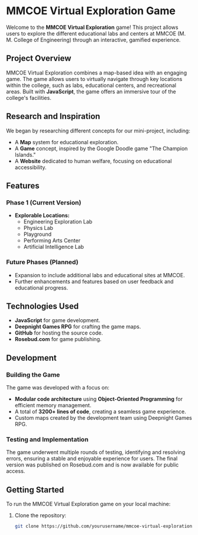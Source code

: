 # MMCOE Virtual Exploration Game

Welcome to the **MMCOE Virtual Exploration** game! This project allows users to explore the different educational labs and centers at MMCOE (M. M. College of Engineering) through an interactive, gamified experience.

## Project Overview

MMCOE Virtual Exploration combines a map-based idea with an engaging game. The game allows users to virtually navigate through key locations within the college, such as labs, educational centers, and recreational areas. Built with **JavaScript**, the game offers an immersive tour of the college's facilities.

## Research and Inspiration

We began by researching different concepts for our mini-project, including:
- A **Map** system for educational exploration.
- A **Game** concept, inspired by the Google Doodle game "The Champion Islands."
- A **Website** dedicated to human welfare, focusing on educational accessibility.

## Features

### Phase 1 (Current Version)
- **Explorable Locations:**
  - Engineering Exploration Lab
  - Physics Lab
  - Playground
  - Performing Arts Center
  - Artificial Intelligence Lab

### Future Phases (Planned)
- Expansion to include additional labs and educational sites at MMCOE.
- Further enhancements and features based on user feedback and educational progress.

## Technologies Used

- **JavaScript** for game development.
- **Deepnight Games RPG** for crafting the game maps.
- **GitHub** for hosting the source code.
- **Rosebud.com** for game publishing.

## Development

### Building the Game

The game was developed with a focus on:
- **Modular code architecture** using **Object-Oriented Programming** for efficient memory management.
- A total of **3200+ lines of code**, creating a seamless game experience.
- Custom maps created by the development team using Deepnight Games RPG.

### Testing and Implementation

The game underwent multiple rounds of testing, identifying and resolving errors, ensuring a stable and enjoyable experience for users. The final version was published on Rosebud.com and is now available for public access.

## Getting Started

To run the MMCOE Virtual Exploration game on your local machine:

1. Clone the repository:
   ```bash
   git clone https://github.com/yourusername/mmcoe-virtual-exploration.git

